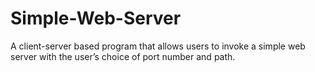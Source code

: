 # Simple-Web-Server
A client-server based program that allows users to invoke a simple web server with the user’s choice of port number and path.
